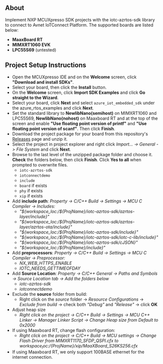 ## About
Implement NXP MCUXpresso SDK projects with the iotc-azrtos-sdk library to connect to Avnet IoTConnect Platform. The supported boards are listed below:
* **MaaxBoard RT**
* **MIMXRT1060 EVK**
* **LPC55S69** (untested)
	
## Project Setup Instructions
* Open the MCUXpresso IDE and on the **Welcome** screen, click **"Download and install SDKs"**.
* Select your board, then click the **Install** button.
* On the **Welcome** screen, click **Import SDK Examples** and click **Go straight to the Wizard**.
* Select your board, click **Next** and select ```azure_iot_embedded_sdk``` under the azure_rtos_examples and click **Next**.
* Set the standard library to **NewlibNano(semihost)** on MIMXRT1060 and LPC55S69, **NewlibNano(nohost)** on Maaxboard RT 
  and at the top of the screen and enable **"Use floating point 
  version of printf"** and **"Use floating point version of scanf"**. Then click **Finish**.
* Download the project package for your board from this repository's [Releases](https://github.com/avnet-iotconnect/iotc-azurertos-sdk/releases) 
  page and unzip it.
* Select the project in project explorer and right click *Import... -> General -> File System* and click **Next**.
* Browse to the last level of the unzipped package folder and choose it. **Check** the folders below, then click **Finish**. 
  Click **Yes to all** when prompted to overwrite files.
	* ```iotc-azrtos-sdk```
	* ```iotconnectdemo```
	* ```include```
	* ```board``` if exists
	* ```phy``` if exists
	* ```xip``` if exists
* Add **include path**:
  *Property -> C/C++ Build -> Settings -> MCU C Compiler -> Includes:*
	* *"${workspace_loc:/${ProjName}/iotc-azrtos-sdk/azrtos-layer/include}"*
	* *"${workspace_loc:/${ProjName}/iotc-azrtos-sdk/azrtos-layer/azrtos-ota/include}"*
	* *"${workspace_loc:/${ProjName}/iotc-azrtos-sdk/include}"*
	* *"${workspace_loc:/${ProjName}/iotc-azrtos-sdk/iotc-c-lib/include}"*
	* *"${workspace_loc:/${ProjName}/iotc-azrtos-sdk/cJSON}"*
	* *"${workspace_loc:/${ProjName}/include}"*
* Add **preprocessors**:
  *Property -> C/C++ Build -> Settings -> MCU C Compiler -> Preprocessor:*
	* *NX_WEB_HTTPS_ENABLE*
	* *IOTC_NEEDS_GETTIMEOFDAY*
* Add **Source Location**:
	*Property -> C/C++ General -> Paths and Symbols -> Source Location tab -> Add the folders below*
	* *iotc-azrtos-sdk*
	* *iotconnectdemo*
* Exclude the **source** folder from build:
	* Right click on the *source* folder -> *Resource Configurations* -> *Exclude from build* -> check both *"Debug"* and *"Release"* -> click **OK**
* Adjust heap size
	* *Right click on the project -> C/C++ Build -> Settings -> MCU C++ Linker -> Manager Linker Script -> Change Heap size from Default to 0x2000*
* If using Maaxboard RT, change flash configuration:
	* *Right click on the project -> C/C++ Build -> MCU settings -> Change Flash Driver from MIMXRT1170_SFDP_QSPI.cfx to ${workspace_loc:}/${ProjName}/xip/MaaXBoard_S26KS256.cfx*
* If using Maaxboard RT, we only support 100BASE ethernet for the internet connection.
	
	
	
	

